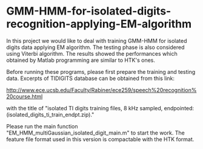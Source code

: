 # GMM-HMM-for-isolated-digits-recognition-applying-EM-algorithm
In this project we would like to deal with training GMM-HMM for isolated digits data applying EM algorithm. The testing phase is also considered using Viterbi algorithm. The results showed the performances which obtained by Matlab programming are similar to HTK's ones. 

Before running these programs, please first prepare the training and testing data. Excerpts of TIDIGITS database can be obtained from this link:

http://www.ece.ucsb.edu/Faculty/Rabiner/ece259/speech%20recognition%20course.html 

with the title of "isolated TI digits training files, 8 kHz sampled, endpointed: (isolated_digits_ti_train_endpt.zip)." 

Please run the main function "EM_HMM_multiGaussian_isolated_digit_main.m" to start the work. 
The feature file format used in this version is compactable with the HTK format.
